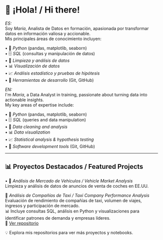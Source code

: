 # 👋 ¡Hola! / Hi there!

*ES:*  
Soy *María*, Analista de Datos en formación, apasionada por transformar datos en información valiosa y accionable.  
Mis principales áreas de conocimiento incluyen:  

•⁠  ⁠🐍 *Python* (pandas, matplotlib, seaborn)  
•⁠  ⁠🗄 *SQL* (consultas y manipulación de datos)  
•⁠  ⁠🧹 *Limpieza y análisis de datos*  
•⁠  ⁠📊 *Visualización de datos*  
•⁠  ⁠📈 *Análisis estadístico y pruebas de hipótesis*  
•⁠  ⁠🔧 *Herramientas de desarrollo* (Git, GitHub)

*EN:*  
I'm *María*, a Data Analyst in training, passionate about turning data into actionable insights.  
My key areas of expertise include:  

•⁠  ⁠🐍 *Python* (pandas, matplotlib, seaborn)  
•⁠  ⁠🗄 *SQL* (queries and data manipulation)  
•⁠  ⁠🧹 *Data cleaning and analysis*  
•⁠  ⁠📊 *Data visualization*  
•⁠  ⁠📈 *Statistical analysis & hypothesis testing*  
•⁠  ⁠🔧 *Software development tools* (Git, GitHub)

---

## 📊 Proyectos Destacados / Featured Projects
 

•⁠  ⁠🚗 *Análisis de Mercado de Vehículos / Vehicle Market Analysis*  
  Limpieza y análisis de datos de anuncios de venta de coches en EE.UU.  
  
  
🚖 *Análisis de Compañías de Taxi / Taxi Company Performance Analysis*  
Evaluación de rendimiento de compañías de taxi, volumen de viajes, ingresos y participación de mercado.  
📊 Incluye consultas SQL, análisis en Python y visualizaciones para identificar patrones de demanda y empresas líderes.  
🔗 [Ver repositorio](https://github.com/delos7angeles/Taxi-Company-Performance)


💡 Explora mis repositorios para ver más proyectos y notebooks.
